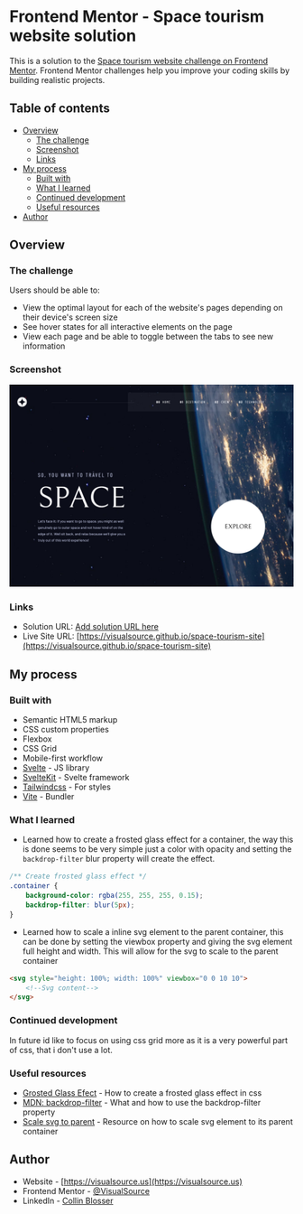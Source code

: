 # Frontend Mentor - Space tourism website solution

This is a solution to the [Space tourism website challenge on Frontend Mentor](https://www.frontendmentor.io/challenges/space-tourism-multipage-website-gRWj1URZ3). Frontend Mentor challenges help you improve your coding skills by building realistic projects.

## Table of contents

- [Overview](#overview)
  - [The challenge](#the-challenge)
  - [Screenshot](#screenshot)
  - [Links](#links)
- [My process](#my-process)
  - [Built with](#built-with)
  - [What I learned](#what-i-learned)
  - [Continued development](#continued-development)
  - [Useful resources](#useful-resources)
- [Author](#author)

## Overview

### The challenge

Users should be able to:

- View the optimal layout for each of the website's pages depending on their device's screen size
- See hover states for all interactive elements on the page
- View each page and be able to toggle between the tabs to see new information

### Screenshot

![](./screenshot.png)

### Links

- Solution URL: [Add solution URL here](https://your-solution-url.com)
- Live Site URL: [https://visualsource.github.io/space-tourism-site](https://visualsource.github.io/space-tourism-site)

## My process

### Built with

- Semantic HTML5 markup
- CSS custom properties
- Flexbox
- CSS Grid
- Mobile-first workflow
- [Svelte](https://svelte.dev/) - JS library
- [SvelteKit](https://kit.svelte.dev/) - Svelte framework
- [Tailwindcss](https://tailwindcss.com/sv) - For styles
- [Vite](https://vite.dev) - Bundler

### What I learned

- Learned how to create a frosted glass effect for a container, the way this is done seems to be very simple just a color with opacity and setting the `backdrop-filter` blur property will create the effect.

```css
/** Create frosted glass effect */
.container {
	background-color: rgba(255, 255, 255, 0.15);
	backdrop-filter: blur(5px);
}
```

- Learned how to scale a inline svg element to the parent container, this can be done by setting the viewbox property and giving the svg element full height and width. This will allow for the svg to scale to the parent container

```html
<svg style="height: 100%; width: 100%" viewbox="0 0 10 10">
	<!--Svg content-->
</svg>
```

### Continued development

In future id like to focus on using css grid more as it is a very powerful part of css, that i don't use a lot.

### Useful resources

- [Grosted Glass Efect](https://webdesign.tutsplus.com/how-to-create-a-frosted-glass-effect-in-css--cms-32535t) - How to create a frosted glass effect in css
- [MDN: backdrop-filter](https://developer.mozilla.org/en-US/docs/Web/CSS/backdrop-filter) - What and how to use the backdrop-filter property
- [Scale svg to parent](https://stackoverflow.com/questions/19484707/how-can-i-make-an-svg-scale-with-its-parent-container) - Resource on how to scale svg element to its parent container

## Author

- Website - [https://visualsource.us](https://visualsource.us)
- Frontend Mentor - [@VisualSource](https://www.frontendmentor.io/profile/VisualSource)
- LinkedIn - [Collin Blosser](https://linkedin.com/in/collinblosser)
